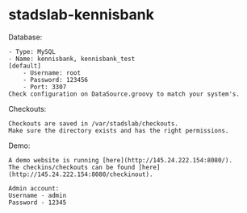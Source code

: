 stadslab-kennisbank
===================


Database:

	- Type: MySQL
	- Name: kennisbank, kennisbank_test
	[default]
		- Username: root
		- Password: 123456
		- Port: 3307
	Check configuration on DataSource.groovy to match your system's.

Checkouts:

	Checkouts are saved in /var/stadslab/checkouts.
	Make sure the directory exists and has the right permissions.


Demo:

	A demo website is running [here](http://145.24.222.154:8080/).
	The checkins/checkouts can be found [here](http://145.24.222.154:8080/checkinout).
	
	Admin account:
	Username - admin
	Password - 12345
